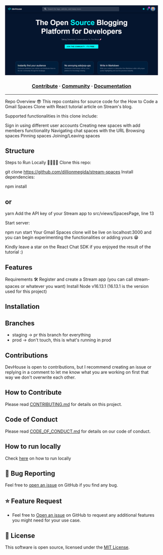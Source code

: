 <a href="https://devhouse.live"><p align="center">
![home](/screenshots/homescreen.png)

</p></a>
<p align="center">

</p>
<p align="center">
<!--   <a href="">
    <img src="https://img.shields.io/discord/810571477316403233?style=for-the-badge" alt="discord - users online" />
  </a>
  <a href="https://devhouse.live">
    <img src="https://img.shields.io/endpoint?color=FD4D4D&style=for-the-badge&url=https%3A%2F%2Fapi.dogegarden.net%2Fv1%2Fshields" alt="devhouse" - users online" />
  </a> -->
</p>

<h3 align="center">
  <a href="https://github.com/wisdomekpotu/devhouse/blob/main/CONTRIBUTING.md">Contribute</a>
  <span> · </span>
  <a href="">Community</a>
  <span> · </span>
  <a href="https://github.com/wisdomekpotu/devhouse/blob/main/docs">Documentation</a>
</h3>

---

Repo Overview 😎
This repo contains for source code for the How to Code a Gmail Spaces Clone with React tutorial article on Stream's blog.

Supported functionalities in this clone include:

Sign in using different user accounts
Creating new spaces with add members functionality
Navigating chat spaces with the URL
Browsing spaces
Pinning spaces
Joining/Leaving spaces

## Structure

Steps to Run Locally 🧑‍💻👩‍💻
Clone this repo:

git clone https://github.com/dillionmegida/stream-spaces
Install dependencies:

npm install

## or

yarn
Add the API key of your Stream app to src/views/SpacesPage, line 13

Start server:

npm run start
Your Gmail Spaces clone will be live on localhost:3000 and you can begin experimenting the functionalities or adding yours 😁

Kindly leave a star on the React Chat SDK if you enjoyed the result of the tutorial :)

## Features

Requirements 🛠
Register and create a Stream app (you can call stream-spaces or whatever you want)
Install Node v16.13.1 (16.13.1 is the version used for this project)

## Installation

## Branches

- staging -> pr this branch for everything
- prod -> don't touch, this is what's running in prod

## Contributions

DevHouse is open to contributions, but I recommend creating an issue or replying in a comment to let me know what you are working on first that way we don't overwrite each other.

## How to Contribute

Please read [CONTRIBUTING.md](https://github.com/wisdomekpotu/devhouse/blob/main/CONTRIBUTING.md) for details on this project.

## Code of Conduct

Please read [CODE_OF_CONDUCT.md](https://ithub.com/wisdomekpotu/devhouse/blob/main/CODE_OF_CONDUCT.md) for details on our code of conduct.

## How to run locally

Check <a href="https://github.com/wisdomekpotu/devhouse/blob/main/CONTRIBUTING.md#quickstart-local-frontend-development">here</a> on how to run locally</a>

## 🐛 Bug Reporting

Feel free to [open an issue](https://github.com/wisdomekpotu/devhouse/issues) on GitHub if you find any bug.

## ⭐ Feature Request

- Feel free to [Open an issue](https://github.com/wisdomekpotu/devhouse/issues) on GitHub to request any additional features you might need for your use case.

## 📜 License

This software is open source, licensed under the [MIT License](https://github.com/wisdomekpotu/devhouse/blob/main/LICENSE).
